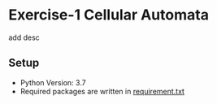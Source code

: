 # Exercise-1 Cellular Automata
add desc

## Setup
- Python Version: 3.7
- Required packages are written in <a href="https://github.com/crowdmodeling20ss/exercise1/blob/master/requirements.txt">requirement.txt</a>
